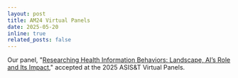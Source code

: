 ```yaml
---
layout: post
title: AM24 Virtual Panels
date: 2025-05-20
inline: true
related_posts: false
---
```


Our panel, "[Researching Health Information Behaviors: Landscape, AI’s Role and Its Impact](https://www.asist.org/meetings-events/am/am25/am25-panels-ae/)," accepted at the 2025 ASIS&T Virtual Panels.